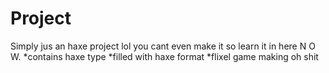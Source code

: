 # Project
Simply jus an haxe project lol
you cant even make it so learn it in here N O W.
*contains haxe type
*filled with haxe format
*flixel game making oh shit
